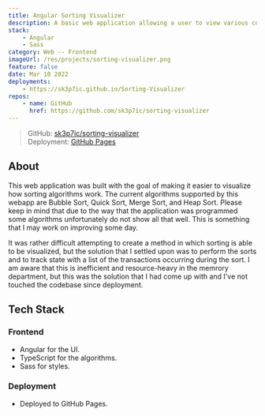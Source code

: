 ```yaml
---
title: Angular Sorting Visualizer
description: A basic web application allowing a user to view various common sorting algorithms in use.
stack:
    - Angular
    - Sass
category: Web -- Frontend
imageUrl: /res/projects/sorting-visualizer.png
feature: false
date: Mar 10 2022
deployments:
    - https://sk3p7ic.github.io/Sorting-Visualizer
repos:
    - name: GitHub
      href: https://github.com/sk3p7ic/sorting-visualizer
---
```


> GitHub: [sk3p7ic/sorting-visualizer](https://github.com/sk3p7ic/sorting-visualizer)  
> Deployment: [GitHub Pages](https://sk3p7ic.github.io/Sorting-Visualizer/)

## About

This web application was built with the goal of making it easier to visualize how sorting algorithms work.
The current algorithms supported by this webapp are Bubble Sort, Quick Sort, Merge Sort, and Heap Sort.
Please keep in mind that due to the way that the application was programmed some algorithms unfortunately do not show all that well.
This is something that I may work on improving some day.

It was rather difficult attempting to create a method in which sorting is able to be visualized, but the solution that I settled upon was to perform the sorts and to track state with a list of the transactions occurring during the sort.
I am aware that this is inefficient and resource-heavy in the memrory department, but this was the solution that I had come up with and I've not touched the codebase since deployment.

## Tech Stack

### Frontend

- Angular for the UI.
- TypeScript for the algorithms.
- Sass for styles.

### Deployment

- Deployed to GitHub Pages.

